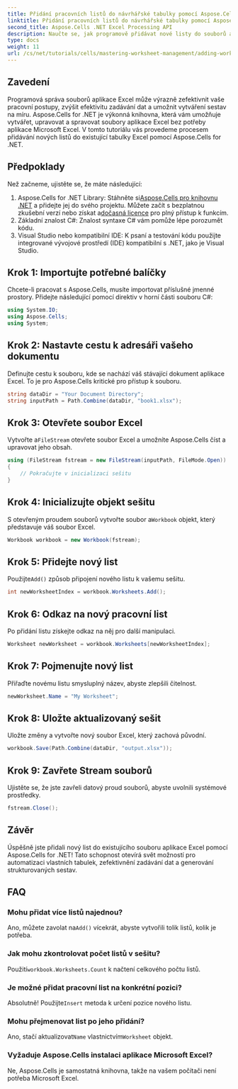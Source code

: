 ```yaml
---
title: Přidání pracovních listů do návrhářské tabulky pomocí Aspose.Cells
linktitle: Přidání pracovních listů do návrhářské tabulky pomocí Aspose.Cells
second_title: Aspose.Cells .NET Excel Processing API
description: Naučte se, jak programově přidávat nové listy do souborů aplikace Excel pomocí Aspose.Cells for .NET. Tento komplexní průvodce vás provede nezbytnými kroky.
type: docs
weight: 11
url: /cs/net/tutorials/cells/mastering-worksheet-management/adding-worksheets-to-designer-spreadsheet/
---
```

## Zavedení

Programová správa souborů aplikace Excel může výrazně zefektivnit vaše pracovní postupy, zvýšit efektivitu zadávání dat a umožnit vytváření sestav na míru. Aspose.Cells for .NET je výkonná knihovna, která vám umožňuje vytvářet, upravovat a spravovat soubory aplikace Excel bez potřeby aplikace Microsoft Excel. V tomto tutoriálu vás provedeme procesem přidávání nových listů do existující tabulky Excel pomocí Aspose.Cells for .NET.

## Předpoklady
Než začneme, ujistěte se, že máte následující:

1.  Aspose.Cells for .NET Library: Stáhněte si[Aspose.Cells pro knihovnu .NET](https://releases.aspose.com/cells/net/) a přidejte jej do svého projektu. Můžete začít s bezplatnou zkušební verzí nebo získat a[dočasná licence](https://purchase.aspose.com/temporary-license/) pro plný přístup k funkcím.
2. Základní znalost C#: Znalost syntaxe C# vám pomůže lépe porozumět kódu.
3. Visual Studio nebo kompatibilní IDE: K psaní a testování kódu použijte integrované vývojové prostředí (IDE) kompatibilní s .NET, jako je Visual Studio.

## Krok 1: Importujte potřebné balíčky
Chcete-li pracovat s Aspose.Cells, musíte importovat příslušné jmenné prostory. Přidejte následující pomocí direktiv v horní části souboru C#:

```csharp
using System.IO;
using Aspose.Cells;
using System;
```

## Krok 2: Nastavte cestu k adresáři vašeho dokumentu
Definujte cestu k souboru, kde se nachází váš stávající dokument aplikace Excel. To je pro Aspose.Cells kritické pro přístup k souboru.

```csharp
string dataDir = "Your Document Directory";
string inputPath = Path.Combine(dataDir, "book1.xlsx");
```

## Krok 3: Otevřete soubor Excel
 Vytvořte a`FileStream` otevřete soubor Excel a umožníte Aspose.Cells číst a upravovat jeho obsah.

```csharp
using (FileStream fstream = new FileStream(inputPath, FileMode.Open))
{
    // Pokračujte v inicializaci sešitu
}
```

## Krok 4: Inicializujte objekt sešitu
 S otevřeným proudem souborů vytvořte soubor a`Workbook` objekt, který představuje váš soubor Excel.

```csharp
Workbook workbook = new Workbook(fstream);
```

## Krok 5: Přidejte nový list
 Použijte`Add()` způsob připojení nového listu k vašemu sešitu.

```csharp
int newWorksheetIndex = workbook.Worksheets.Add();
```

## Krok 6: Odkaz na nový pracovní list
Po přidání listu získejte odkaz na něj pro další manipulaci.

```csharp
Worksheet newWorksheet = workbook.Worksheets[newWorksheetIndex];
```

## Krok 7: Pojmenujte nový list
Přiřaďte novému listu smysluplný název, abyste zlepšili čitelnost.

```csharp
newWorksheet.Name = "My Worksheet";
```

## Krok 8: Uložte aktualizovaný sešit
Uložte změny a vytvořte nový soubor Excel, který zachová původní.

```csharp
workbook.Save(Path.Combine(dataDir, "output.xlsx"));
```

## Krok 9: Zavřete Stream souborů
Ujistěte se, že jste zavřeli datový proud souborů, abyste uvolnili systémové prostředky.

```csharp
fstream.Close();
```

## Závěr
Úspěšně jste přidali nový list do existujícího souboru aplikace Excel pomocí Aspose.Cells for .NET! Tato schopnost otevírá svět možností pro automatizaci vlastních tabulek, zefektivnění zadávání dat a generování strukturovaných sestav.

## FAQ

### Mohu přidat více listů najednou?
 Ano, můžete zavolat na`Add()` vícekrát, abyste vytvořili tolik listů, kolik je potřeba.

### Jak mohu zkontrolovat počet listů v sešitu?
 Použití`workbook.Worksheets.Count` k načtení celkového počtu listů.

### Je možné přidat pracovní list na konkrétní pozici?
 Absolutně! Použijte`Insert` metoda k určení pozice nového listu.

### Mohu přejmenovat list po jeho přidání?
Ano, stačí aktualizovat`Name` vlastnictvím`Worksheet` objekt.

### Vyžaduje Aspose.Cells instalaci aplikace Microsoft Excel?
Ne, Aspose.Cells je samostatná knihovna, takže na vašem počítači není potřeba Microsoft Excel.